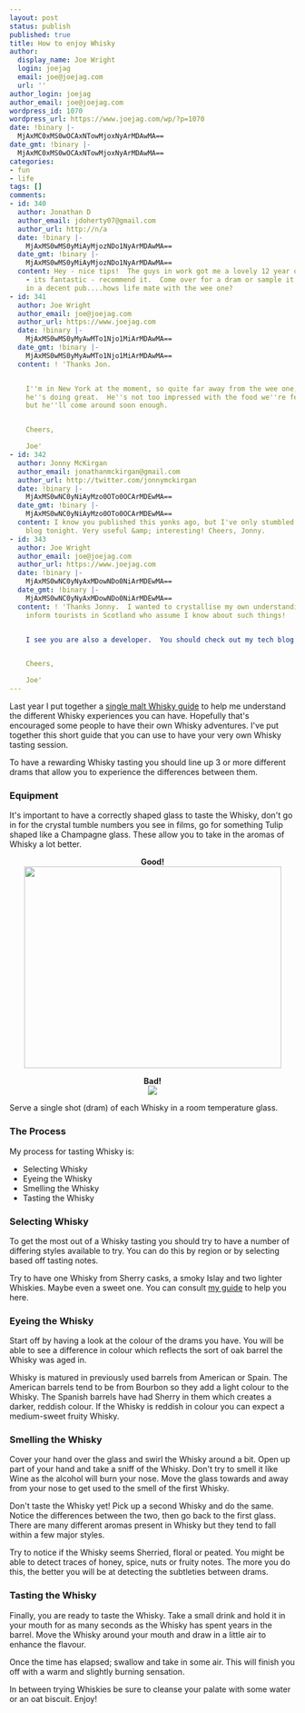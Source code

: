 ```yaml
---
layout: post
status: publish
published: true
title: How to enjoy Whisky
author:
  display_name: Joe Wright
  login: joejag
  email: joe@joejag.com
  url: ''
author_login: joejag
author_email: joe@joejag.com
wordpress_id: 1070
wordpress_url: https://www.joejag.com/wp/?p=1070
date: !binary |-
  MjAxMC0xMS0wOCAxNTowMjoxNyArMDAwMA==
date_gmt: !binary |-
  MjAxMC0xMS0wOCAxNTowMjoxNyArMDAwMA==
categories:
- fun
- life
tags: []
comments:
- id: 340
  author: Jonathan D
  author_email: jdoherty07@gmail.com
  author_url: http://n/a
  date: !binary |-
    MjAxMS0wMS0yMiAyMjozNDo1NyArMDAwMA==
  date_gmt: !binary |-
    MjAxMS0wMS0yMiAyMjozNDo1NyArMDAwMA==
  content: Hey - nice tips!  The guys in work got me a lovely 12 year old tomatin
    - its fantastic - recommend it.  Come over for a dram or sample it next time your
    in a decent pub....hows life mate with the wee one?
- id: 341
  author: Joe Wright
  author_email: joe@joejag.com
  author_url: https://www.joejag.com
  date: !binary |-
    MjAxMS0wMS0yMyAwMTo1Njo1MiArMDAwMA==
  date_gmt: !binary |-
    MjAxMS0wMS0yMyAwMTo1Njo1MiArMDAwMA==
  content: ! 'Thanks Jon.


    I''m in New York at the moment, so quite far away from the wee one, but otherwise
    he''s doing great.  He''s not too impressed with the food we''re feeding him,
    but he''ll come around soon enough.


    Cheers,

    Joe'
- id: 342
  author: Jonny McKirgan
  author_email: jonathanmckirgan@gmail.com
  author_url: http://twitter.com/jonnymckirgan
  date: !binary |-
    MjAxMS0wNC0yNiAyMzo0OTo0OCArMDEwMA==
  date_gmt: !binary |-
    MjAxMS0wNC0yNiAyMzo0OTo0OCArMDEwMA==
  content: I know you published this yonks ago, but I've only stumbled across your
    blog tonight. Very useful &amp; interesting! Cheers, Jonny.
- id: 343
  author: Joe Wright
  author_email: joe@joejag.com
  author_url: https://www.joejag.com
  date: !binary |-
    MjAxMS0wNC0yNyAxMDowNDo0NiArMDEwMA==
  date_gmt: !binary |-
    MjAxMS0wNC0yNyAxMDowNDo0NiArMDEwMA==
  content: ! 'Thanks Jonny.  I wanted to crystallise my own understanding so I can
    inform tourists in Scotland who assume I know about such things!


    I see you are also a developer.  You should check out my tech blog at: http://code.joejag.com


    Cheers,

    Joe'
---
```

<p>Last year I put together a <a href="{% post_url /personal/2009-03-05-single-walt-whisky-guide %}">single malt Whisky guide</a> to help me understand the different Whisky experiences you can have.  Hopefully that's encouraged some people to have their own Whisky adventures.  I've put together this short guide that you can use to have your very own Whisky tasting session.</p>
<p>To have a rewarding Whisky tasting you should line up 3 or more different drams that allow you to experience the differences between them.</p>

<h3>Equipment</h3></p>
<p>It's important to have a correctly shaped glass to taste the Whisky, don't go in for the crystal tumble numbers you see in films, go for something Tulip shaped like a Champagne glass.  These allow you to take in the aromas of Whisky a lot better.  </p>
<p style="text-align: center; font-weight: bold">Good!</span><br />
<img width="453" height="355" src="{{ site.url }}/images/2010/whisky_good.jpg" /></p>
<p style="text-align: center; font-weight: bold">Bad!</span><br />
<img src="{{ site.url }}/images/2010/whisky_bad.jpg" /></p>
<p>Serve a single shot (dram) of each Whisky in a room temperature glass.</p>

<h3>The Process</h3></p>
<p>My process for tasting Whisky is:</p>
<ul>
<li>Selecting Whisky
<li>Eyeing the Whisky
<li>Smelling the Whisky
<li>Tasting the Whisky<br />
</ul></p>

<h3>Selecting Whisky</h3></p>
<p>To get the most out of a Whisky tasting you should try to have a number of differing styles available to try.  You can do this by region or by selecting based off tasting notes.  </p>
<p>Try to have one Whisky from Sherry casks, a smoky Islay and two lighter Whiskies.  Maybe even a sweet one.  You can consult <a href="{% post_url /personal/2009-03-05-single-walt-whisky-guide %}">my guide</a> to help you here.</p>

<h3>Eyeing the Whisky</h3></p>
<p>Start off by having a look at the colour of the drams you have.  You will be able to see a difference in colour which reflects the sort of oak barrel the Whisky was aged in.  </p>
<p>Whisky is matured in previously used barrels from American or Spain.  The American barrels tend to be from Bourbon so they add a light colour to the Whisky.  The Spanish barrels have had Sherry in them which creates a darker, reddish colour.  If the Whisky is reddish in colour you can expect a medium-sweet fruity Whisky.</p>

<h3>Smelling the Whisky</h3></p>
<p>Cover your hand over the glass and swirl the Whisky around a bit.  Open up part of your hand and take a sniff of the Whisky.  Don't try to smell it like Wine as the alcohol will burn your nose.  Move the glass towards and away from your nose to get used to the smell of the first Whisky.</p>
<p>Don't taste the Whisky yet!  Pick up a second Whisky and do the same.  Notice the differences between the two, then go back to the first glass.  There are many different aromas present in Whisky but they tend to fall within a few major styles.  </p>
<p>Try to notice if the Whisky seems Sherried, floral or peated.  You might be able to detect traces of honey, spice, nuts or fruity notes.  The more you do this, the better you will be at detecting the subtleties between drams. </p>

<h3>Tasting the Whisky</h3></p>
<p>Finally, you are ready to taste the Whisky.  Take a small drink and hold it in your mouth for as many seconds as the Whisky has spent years in the barrel.  Move the Whisky around your mouth and draw in a little air to enhance the flavour.  </p>
<p>Once the time has elapsed; swallow and take in some air.  This will finish you off with a warm and slightly burning sensation.</p>
<p>In between trying Whiskies be sure to cleanse your palate with some water or an oat biscuit.  Enjoy!</p>
